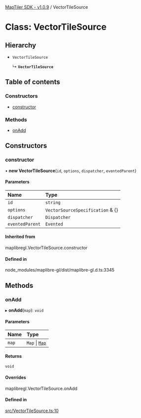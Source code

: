 [MapTiler SDK - v1.0.9](../README.md) / VectorTileSource

# Class: VectorTileSource

## Hierarchy

- `VectorTileSource`

  ↳ **`VectorTileSource`**

## Table of contents

### Constructors

- [constructor](VectorTileSource.md#constructor)

### Methods

- [onAdd](VectorTileSource.md#onadd)

## Constructors

### constructor

• **new VectorTileSource**(`id`, `options`, `dispatcher`, `eventedParent`)

#### Parameters

| Name | Type |
| :------ | :------ |
| `id` | `string` |
| `options` | `VectorSourceSpecification` & {} |
| `dispatcher` | `Dispatcher` |
| `eventedParent` | `Evented` |

#### Inherited from

maplibregl.VectorTileSource.constructor

#### Defined in

node_modules/maplibre-gl/dist/maplibre-gl.d.ts:3345

## Methods

### onAdd

▸ **onAdd**(`map`): `void`

#### Parameters

| Name | Type |
| :------ | :------ |
| `map` | `Map` \| [`Map`](Map.md) |

#### Returns

`void`

#### Overrides

maplibregl.VectorTileSource.onAdd

#### Defined in

[src/VectorTileSource.ts:10](https://github.com/maptiler/maptiler-sdk-js/blob/e427428/src/VectorTileSource.ts#L10)
